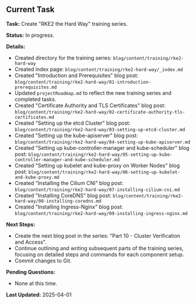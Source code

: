 ## Current Task

**Task:** Create "RKE2 the Hard Way" training series.

**Status:** In progress.

**Details:**

*   Created directory for the training series: `blog/content/training/rke2-hard-way`
*   Created index page: `blog/content/training/rke2-hard-way/_index.md`
*   Created "Introduction and Prerequisites" blog post: `blog/content/training/rke2-hard-way/01-introduction-prerequisites.md`
*   Updated `projectRoadmap.md` to reflect the new training series and completed tasks.
*   Created "Certificate Authority and TLS Certificates" blog post: `blog/content/training/rke2-hard-way/02-certificate-authority-tls-certificates.md`
*   Created "Setting up the etcd Cluster" blog post: `blog/content/training/rke2-hard-way/03-setting-up-etcd-cluster.md`
*   Created "Setting up the kube-apiserver" blog post: `blog/content/training/rke2-hard-way/04-setting-up-kube-apiserver.md`
*   Created "Setting up kube-controller-manager and kube-scheduler" blog post: `blog/content/training/rke2-hard-way/05-setting-up-kube-controller-manager-and-kube-scheduler.md`
*   Created "Setting up kubelet and kube-proxy on Worker Nodes" blog post: `blog/content/training/rke2-hard-way/06-setting-up-kubelet-and-kube-proxy.md`
*   Created "Installing the Cilium CNI" blog post: `blog/content/training/rke2-hard-way/07-installing-cilium-cni.md`
*   Created "Installing CoreDNS" blog post: `blog/content/training/rke2-hard-way/08-installing-coredns.md`
*   Created "Installing Ingress-Nginx" blog post: `blog/content/training/rke2-hard-way/09-installing-ingress-nginx.md`

**Next Steps:**

*   Create the next blog post in the series: "Part 10 - Cluster Verification and Access".
*   Continue outlining and writing subsequent parts of the training series, focusing on detailed steps and commands for each component setup.
*   Commit changes to Git.

**Pending Questions:**

*   None at this time.

**Last Updated:** 2025-04-01
